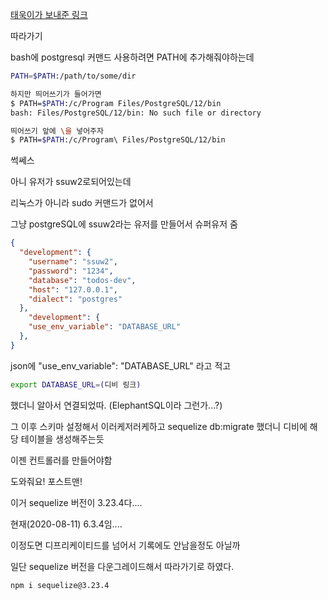 [태욱이가 보내준 링크](https://scotch.io/tutorials/getting-started-with-node-express-and-postgres-using-sequelize)

따라가기



bash에 postgresql 커맨드 사용하려면 PATH에 추가해줘야하는데

```bash
PATH=$PATH:/path/to/some/dir

하지만 띄어쓰기가 들어가면
$ PATH=$PATH:/c/Program Files/PostgreSQL/12/bin
bash: Files/PostgreSQL/12/bin: No such file or directory

띄어쓰기 앞에 \을 넣어주자
$ PATH=$PATH:/c/Program\ Files/PostgreSQL/12/bin
```

썩쎄스



아니 유저가 ssuw2로되어있는데

리눅스가 아니라 sudo 커맨드가 없어서

그냥 postgreSQL에 ssuw2라는 유저를 만들어서 슈퍼유저 줌



```json
{
  "development": {
    "username": "ssuw2",
    "password": "1234",
    "database": "todos-dev",
    "host": "127.0.0.1",
    "dialect": "postgres"
  },
    "development": {
    "use_env_variable": "DATABASE_URL"
  },
}
```



json에 "use_env_variable": "DATABASE_URL" 라고 적고

```bash
export DATABASE_URL=(디비 링크)
```

했더니 알아서 연결되었따. (ElephantSQL이라 그런가...?)



그 이후 스키마 설정해서 이러케저러케하고 sequelize db:migrate 했더니 디비에 해당 테이블을 생성해주는듯



이젠 컨트롤러를 만들어야함

도와줘요! 포스트맨!



이거 sequelize 버전이 3.23.4다....

현재(2020-08-11) 6.3.4임....

이정도면 디프리케이티드를 넘어서 기록에도 안남을정도 아닐까



일단 sequelize 버전을 다운그레이드해서 따라가기로 하였다.

```bash
npm i sequelize@3.23.4
```




